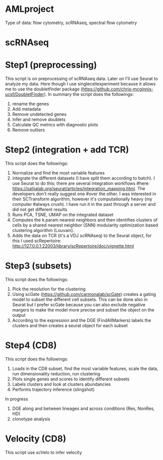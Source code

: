 # AMLproject
Type of data: flow cytometry, scRNAseq, spectral flow cytometry


# scRNAseq
# Step1 (preprocessing)
This script is on preprocessing of scRNAseq data. Later on I'll use Seurat to analyze my data. Here though I use singlecellexperiment because it allows me to use the doubletfinder package (https://github.com/chris-mcginnis-ucsf/DoubletFinder). 
In summary the script does the followings:
1) rename the genes
2) Add metadata
3) Remove undetected genes
3) Infer and remove doublets
4) Calculate QC metrics with diagnostic plots
5) Remove outliers
# Step2 (integration + add TCR)
This script does the followings:
1) Normalize and find the most variable features 
2) integrate the different datasets (I have split them according to batch). I use Seurat to do this; there are several integration workflows
#here: https://satijalab.org/seurat/articles/integration_mapping.html. The developers don't really suggest one 
#over the other. I was interested in their SCTransform algorithm, however it's computationally heavy (my computer
#always crush). I have run it in the past through a server and did not get different results
3) Runs PCA, TSNE, UMAP on the integrated dataset
4) Computes the k.param nearest neighbors and then identifies clusters of cells by a shared nearest neighbor (SNN) modularity optimization based clustering algorithm (Louvain). 
5) Adds the data on TCR (it's a VDJ scRNAseq) to the Seurat object, for this I used scRepertoire: http://127.0.0.1:22003/library/scRepertoire/doc/vignette.html 
# Step3 (subsets)
This script does the followings:
1) Pick the resolution for the clustering
2) Using scGate (https://github.com/carmonalab/scGate) creates a gating model to subset the different cell subsets. This can be done also in Seurat but I prefer scGate because you can also exclude negative margers to make the model more precise and subset the object on the output 
3) According to the expression and the DGE (FindAllMarkers) labels the clusters and then creates a seurat object for each subset
# Step4 (CD8)
This script does the followings:
1) Loads in the CD8 subset, find the most variable features, scale the data, run dimensionality reduction, run clustering
2) Plots single genes and scores to identify different subsets
3) Labels clusters and look at clusters abundancies
4) Performs trajectory inference (slingshot)

In progress
1) DGE along and between lineages and across conditions (Res, NonRes, HD)
2) clonotype analysis

# Velocity (CD8)
This script use scVelo to infer velocity
